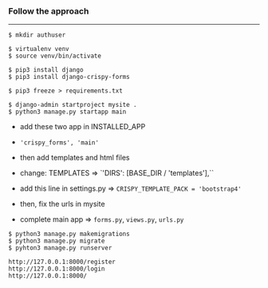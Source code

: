 ### Follow the approach

-------

```shell
$ mkdir authuser

$ virtualenv venv
$ source venv/bin/activate

$ pip3 install django
$ pip3 install django-crispy-forms

$ pip3 freeze > requirements.txt

$ django-admin startproject mysite .
$ python3 manage.py startapp main
```

- add these two app in INSTALLED_APP
- `'crispy_forms', 'main'`

- then add templates and html files
- change: TEMPLATES => `'DIRS': [BASE_DIR / 'templates'],``
- add this line in settings.py => `CRISPY_TEMPLATE_PACK = 'bootstrap4'`

- then, fix the urls in mysite
- complete main app => `forms.py`, `views.py`, `urls.py`

```shell
$ python3 manage.py makemigrations
$ python3 manage.py migrate
$ pyhton3 manage.py runserver
```

```url
http://127.0.0.1:8000/register
http://127.0.0.1:8000/login
http://127.0.0.1:8000/
```